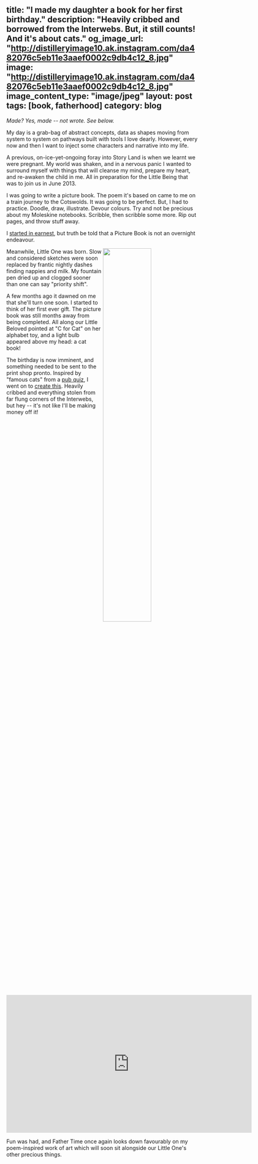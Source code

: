 title: "I made my daughter a book for her first birthday."
description: "Heavily cribbed and borrowed from the Interwebs. But, it still counts! And it's about cats."
og_image_url: "http://distilleryimage10.ak.instagram.com/da482076c5eb11e3aaef0002c9db4c12_8.jpg"
image: "http://distilleryimage10.ak.instagram.com/da482076c5eb11e3aaef0002c9db4c12_8.jpg"
image_content_type: "image/jpeg"
layout: post
tags: [book, fatherhood]
category: blog
---

<em>Made? Yes, made -- not wrote. See below.</em>

My day is a grab-bag of abstract concepts, data as shapes moving from system to system on pathways built with tools I love dearly. However, every now and then I want to inject some characters and narrative into my life.

A previous, on-ice-yet-ongoing foray into Story Land is when we learnt we were pregnant. My world was shaken, and in a nervous panic I wanted to surround myself with things that will cleanse my mind, prepare my heart, and re-awaken the child in me. All in preparation for the Little Being that was to join us in June 2013.

I was going to write a picture book. The poem it's based on came to me on a train journey to the Cotswolds. It was going to be perfect. But, I had to practice. Doodle, draw, illustrate. Devour colours. Try and not be precious about my Moleskine notebooks. Scribble, then scribble some more. Rip out pages, and throw stuff away.

I [started in earnest](http://instagram.com/p/ZuRH9zAqm6/), but truth be told that a Picture Book is not an overnight endeavour.

<img width="50%" src="http://distilleryimage10.ak.instagram.com/da482076c5eb11e3aaef0002c9db4c12_8.jpg" align="right"> Meanwhile, Little One was born. Slow and considered sketches were soon replaced by frantic nightly dashes finding nappies and milk. My fountain pen dried up and clogged sooner than one can say "priority shift".

A few months ago it dawned on me that she'll turn one soon. I started to think of her first ever gift. The picture book was still months away from being completed. All along our Little Beloved pointed at "C for Cat" on her alphabet toy, and a light bulb appeared above my head: a cat book!

The birthday is now imminent, and something needed to be sent to the print shop pronto. Inspired by "famous cats" from a [pub quiz](http://www.quizmasters.biz/DB/Pic/Famous_Cats/Famous_Cats.html), I went on to [create this](http://cdn.opyate.com/books/AnnabellesEnCATlopediaVolume1CatsonTV.pdf). Heavily cribbed and everything stolen from far flung corners of the Interwebs, but hey -- it's not like I'll be making money off it!

<iframe width="640" height="360" src="http://www.youtube.com/embed/ZATqOT5IzEw?feature=player_embedded" frameborder="0" allowfullscreen></iframe>

Fun was had, and Father Time once again looks down favourably on my poem-inspired work of art which will soon sit alongside our Little One's other precious things.
